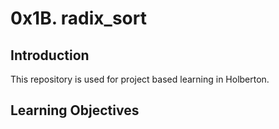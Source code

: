 # 0x1B. radix_sort

## Introduction
This repository is used for project based learning in Holberton.

## Learning Objectives
